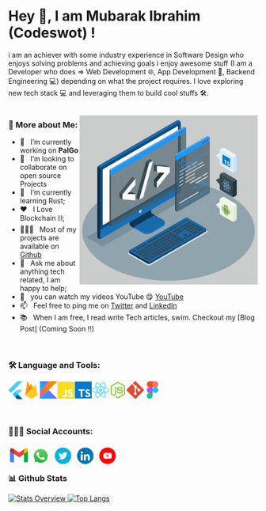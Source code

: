 
# Hey 👋, I am  Mubarak Ibrahim (Codeswot) !

i am an achiever with some industry experience in Software Design who enjoys solving problems and achieving goals i enjoy awesome stuff 
(I am a Developer who does => Web Development 🌐, App Development 📱, Backend Engineering 💻)
 depending on what the project requires. I love exploring new tech stack 💻 and leveraging them to build cool stuffs 🛠️. 
<br/>
<br/>

<img align="right" alt="GIF" src="https://raw.githubusercontent.com/codeswot/codeswot/main/assets/other/techstack.gif" width="360px"/>

### 🤔 More about Me:
- 🔭 &nbsp; I’m currently working on **PalGo**
- 🤝 &nbsp; I’m looking to collaborate on open source Projects
- 🌱 &nbsp; I’m currently learning Rust;
- ❤️ &nbsp; I Love Blockchain ⛓;
- 👨🏻‍💻 &nbsp; Most of my projects are available on [Github](https://github.com/codeswot=repositories)
- 💬 &nbsp; Ask me about anything tech related, I am happy to help;
- 🎥 &nbsp; you can watch my videos YouTube 😋 [YouTube](https://www.youtube.com/channel/UCcwc81oTwAz2XWGuoUDaW0g)
- 📫 &nbsp; Feel free to ping me on [Twitter](https://twitter.com/codeswot/) and [LinkedIn](https://www.linkedin.com/in/mubarak-sa-eed-ibrahim-ba1385140/)
- 📚 &nbsp; When I am free, I read write Tech articles, swim. Checkout my [Blog Post] (Coming Soon !!)

<br>

### 🛠 Language and Tools:
<a href="https://flutter.dev" target="_blank"> <img align="left" alt="Flutter" height ="36px" src="https://raw.githubusercontent.com/codeswot/codeswot/main/assets/tools/flutter.svg"> </a>

<a href="https://firebase.google.com/" target="_blank"> <img align="left" src="https://raw.githubusercontent.com/codeswot/codeswot/main/assets/tools/firebase.svg" alt="Firebase" height ="35px"/> </a>

<a href="https://kotlinlang.org" target="_blank"><img align="left" alt="Kotlin" height ="35px" src="https://raw.githubusercontent.com/codeswot/codeswot/main/assets/tools/kotlin.svg"></a>

<a class="icon" href="https://developer.mozilla.org/en-US/docs/Web/JavaScript" target="_blank"> <img align="left" alt="JavaScript" height ="35px"  src="https://raw.githubusercontent.com/codeswot/codeswot/main/assets/tools/js.svg"> </a>

<a class="icon" href="https://www.typescriptlang.org/" target="_blank"><img align="left" alt="Typescirpt" height ="35px" src="https://raw.githubusercontent.com/codeswot/codeswot/main/assets/tools/ts.svg"></a>

<a href="https://reactjs.org/" target="_blank"> <img align="left" alt="React" height ="35px" src="https://raw.githubusercontent.com/codeswot/codeswot/main/assets/tools/react.svg"></a>

<a href="https://nodejs.org" target="_blank"><img align="left" alt="Node.js" height ="35px" src="https://raw.githubusercontent.com/codeswot/codeswot/main/assets/tools/node.svg"></a>

<a href="https://git-scm.com/" target="_blank"> <img src="https://raw.githubusercontent.com/codeswot/codeswot/main/assets/tools/git.svg" align="left" alt="git" height='35px'/> </a>

<a href="https://www.figma.com/" target="_blank"> <img src="https://raw.githubusercontent.com/codeswot/codeswot/main/assets/tools/figma.svg" alt="Figma" height='35px'/> </a>

<br>

### 👨‍👩‍👧 Social Accounts:
<a href='mailto:elmubarak333@gmail.com'><img align='left' alt="gmail" src="https://raw.githubusercontent.com/codeswot/codeswot/main/assets/socials/gmail.svg" height='43px'/></a>

<a href='https://wa.me/+2349045476209?text=Hello, Codeswot'><img align='left' alt="whatsapp" src="https://raw.githubusercontent.com/codeswot/codeswot/main/assets/socials/whatsapp.gif" height='45px'/></a>

<a href='https://twitter.com/codeswot/'><img align='left' alt="twitter" src="https://raw.githubusercontent.com/codeswot/codeswot/main/assets/socials/twitter.gif" height='45px'/></a>

<a href='https://www.linkedin.com/in/mubarak-sa-eed-ibrahim-ba1385140/'><img align='left' alt="linkedin" src="https://raw.githubusercontent.com/codeswot/codeswot/main/assets/socials/linkedin.gif" height='45px'/></a>

<a href='https://www.youtube.com/channel/UCcwc81oTwAz2XWGuoUDaW0g/'><img align='left' alt="youtube" src="https://raw.githubusercontent.com/codeswot/codeswot/main/assets/socials/youtube.gif" height='45px'/></a>



<br/>
<br/>


### 📊 Github Stats
<a href='https://github.com/codeswot/github-stats-transparent'>
  
![Stats Overview](https://github-readme-stats.vercel.app/api?username=codeswot&count_private=true&show_icons=true)
[![Top Langs](https://github-readme-stats.vercel.app/api/top-langs/?username=codeswot&layout=compact)](https://github.com/anuraghazra/github-readme-stats)
</a>

<br>
